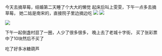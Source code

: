 今天去摘草莓，结婚第二天睡了个大大的懒觉
起床后叫上雯雯，下午一点多去摘草莓，
她二姑是南宋的，直接院子里边摘边吃
![](http://upload-images.jianshu.io/upload_images/6904315-27864852fa9b00c8.jpg?imageMogr2/auto-orient/strip%7CimageView2/2/w/1080/q/50)
![](http://upload-images.jianshu.io/upload_images/6904315-6c91159f117f80dc.jpg?imageMogr2/auto-orient/strip%7CimageView2/2/w/1080/q/50)

![](http://upload-images.jianshu.io/upload_images/6904315-a7fc07124ba0f994.jpg?imageMogr2/auto-orient/strip%7CimageView2/2/w/1080/q/50)


下午一起倒盏村逛了一圈，人少了很多很多，
晚上去了老城十字街，
买了张彩票中了10块然后不买了

吃了好多冰糖葫芦

